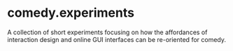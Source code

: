 # comedy.experiments
A collection of short experiments focusing on how the affordances of interaction design and online GUI interfaces can be re-oriented for comedy.
